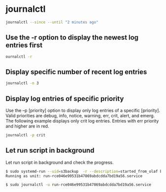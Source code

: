 journalctl
==========

```bash
journalctl --since --until "2 minutes ago" 
```

Use the -r option to display the newest log entries first
---------------------------------------------------------

```bash
ournalctl -r
```

Display specific number of recent log entries
---------------------------------------------

```bash
journalctl -n 3
```

Display log entries of specific priority
----------------------------------------

Use the –p [priority] option to display only log entries of a specific [priority]. Valid priorities are debug, info, notice, warning, err, crit, alert, and emerg. The following example displays only crit log entries. Entries with err priority and higher are in red.

```bash
journalctl -p crit
```

Let run script in background
----------------------------

Let run script in background and check the progress.

```bash
$ sudo systemd-run --uid=s3backup  -r --description=started_from_olaf bash  -x  /srv/scripts/backupv5tos3.sh
Running as unit: run-rce046e99531b47869abdcdda7bd19a56.service

$ sudo journalctl -u run-rce046e99531b47869abdcdda7bd19a56.service

```